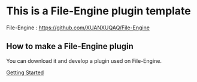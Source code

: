 # This is a File-Engine plugin template
File-Engine : https://github.com/XUANXUQAQ/File-Engine

## How to make a File-Engine plugin
You can download it and develop a plugin used on File-Engine.

[Getting Started](https://github.com/XUANXUQAQ/File-Engine-Plugin-Template/wiki/Getting-Started)   
